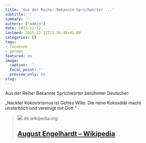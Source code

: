 ```yaml
---
title: 'Aus der Reihe: Bekannte Sprichwörter ...'
subtitle: ''
summary: ''
authors: ["admin"]
date: 2015-12-12
lastmod: 2015-12-12T21:56:48+01:00
categories: []
tags:
- facebook
- german
featured: no
image:
  caption: ''
  focal_point: ''
  preview_only: no
slug: ''
---
```

Aus der Reihe: Bekannte Sprichwörter berühmter Deutscher:

„Nackter Kokovorismus ist Gottes Wille. Die reine Kokosdiät macht unsterblich und vereinigt mit Gott.“
> [![](https://upload.wikimedia.org/wikipedia/commons/8/88/August_Engelhardt_1911.jpg)](https://de.wikipedia.org/wiki/August_Engelhardt)
> de.wikipedia.org
> ## [August Engelhardt – Wikipedia](https://de.wikipedia.org/wiki/August_Engelhardt)
>


